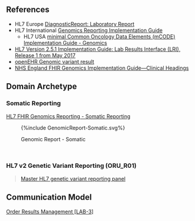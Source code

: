 ## References

- HL7 Europe [DiagnosticReport: Laboratory Report](https://build.fhir.org/ig/hl7-eu/laboratory/StructureDefinition-DiagnosticReport-eu-lab.html)
- HL7 International [Genomics Reporting Implementation Guide](https://build.fhir.org/ig/HL7/genomics-reporting/index.html)
  - HL7 USA [minimal Common Oncology Data Elements (mCODE) Implementation Guide - Genomics](https://build.fhir.org/ig/HL7/fhir-mCODE-ig/group-genomics.html)
- [HL7 Version 2.5.1 Implementation Guide: Lab Results Interface (LRI), Release 1 from May 2017](https://confluence.hl7.org/download/attachments/25559919/2018%2004%2003%20-%20V2%20LRI%20-%20Ch.%205%20CG%20and%20Code%20System%20Tables.pdf?api=v2)
- [openEHR Genomic variant result](https://ckm.openehr.org/ckm/archetypes/1013.1.3759)
- [NHS England FHIR Genomics Implementation Guide—Clinical Headings](https://simplifier.net/guide/fhir-genomics-implementation-guide/home/design/clinicalheadings)

## Domain Archetype

### Somatic Reporting

[HL7 FHIR Genomics Reporting - Somatic Reporting](https://hl7.org/fhir/uv/genomics-reporting/pharmacogenomics.html)

<figure>
{%include GenomicReport-Somatic.svg%}
<p id="fX.X.X.X-X" class="figureTitle">Genomic Report - Somatic</p>
</figure>
<br clear="all">

<!-- 
### Pharmacogenomic Reporting

[HL7 FHIR Genomics Reporting - Pharmacogenomic Reporting](https://hl7.org/fhir/uv/genomics-reporting/pharmacogenomics.html)

<figure>
{%include GenomicReport-Pharmacogenomic.svg%}
<p id="fX.X.X.X-X" class="figureTitle">Genomic Report - Somatic</p>
</figure>
<br clear="all">
-->

### HL7 v2 Genetic Variant Reporting (ORU_R01)

> [Master HL7 genetic variant reporting panel](https://nw-gmsa.github.io/R4/Questionnaire-81247-9.html)


## Communication Model

[Order Results Management [LAB-3]](LAB-3.html)
